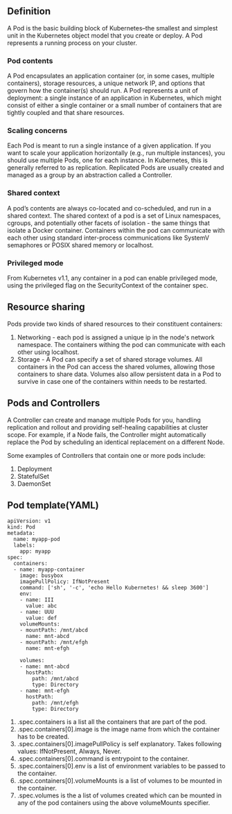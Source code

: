 ## Definition

A Pod is the basic building block of Kubernetes–the smallest and simplest unit in the Kubernetes object model that you create or deploy. A Pod represents a running process on your cluster.

### Pod contents

A Pod encapsulates an application container (or, in some cases, multiple containers), storage resources, a unique network IP, and options that govern how the container(s) should run. A Pod represents a unit of deployment: a single instance of an application in Kubernetes, which might consist of either a single container or a small number of containers that are tightly coupled and that share resources.

### Scaling concerns

Each Pod is meant to run a single instance of a given application. If you want to scale your application horizontally (e.g., run multiple instances), you should use multiple Pods, one for each instance. In Kubernetes, this is generally referred to as replication. Replicated Pods are usually created and managed as a group by an abstraction called a Controller.

### Shared context
A pod’s contents are always co-located and co-scheduled, and run in a shared context. The shared context of a pod is a set of Linux namespaces, cgroups, and potentially other facets of isolation - the same things that isolate a Docker container. 
Containers within the pod can communicate with each other using standard inter-process communications like SystemV semaphores or POSIX shared memory or localhost.

### Privileged mode
From Kubernetes v1.1, any container in a pod can enable privileged mode, using the privileged flag on the SecurityContext of the container spec.


## Resource sharing

Pods provide two kinds of shared resources to their constituent containers:
1. Networking - each pod is assigned a unique ip in the node's network namespace. The containers withing the pod can communicate with each other using localhost. 
2. Storage - A Pod can specify a set of shared storage volumes. All containers in the Pod can access the shared volumes, allowing those containers to share data. Volumes also allow persistent data in a Pod to survive in case one of the containers within needs to be restarted.

## Pods and Controllers

A Controller can create and manage multiple Pods for you, handling replication and rollout and providing self-healing capabilities at cluster scope. For example, if a Node fails, the Controller might automatically replace the Pod by scheduling an identical replacement on a different Node.

Some examples of Controllers that contain one or more pods include:

1. Deployment
2. StatefulSet
3. DaemonSet

## Pod template(YAML)

~~~~
apiVersion: v1
kind: Pod
metadata:
  name: myapp-pod
  labels:
    app: myapp
spec:
  containers:
  - name: myapp-container
    image: busybox
    imagePullPolicy: IfNotPresent
    command: ['sh', '-c', 'echo Hello Kubernetes! && sleep 3600']
    env:
    - name: III
      value: abc
    - name: UUU
      value: def
    volumeMounts:
    - mountPath: /mnt/abcd
      name: mnt-abcd
    - mountPath: /mnt/efgh
      name: mnt-efgh
    
    volumes:
    - name: mnt-abcd
      hostPath:
        path: /mnt/abcd
        type: Directory 
    - name: mnt-efgh
      hostPath:
        path: /mnt/efgh
        type: Directory 
~~~~

1. .spec.containers is a list all the containers that are part of the pod.
2. .spec.containers[0].image is the image name from which the container has to be created.
3. .spec.containers[0].imagePullPolicy is self explanatory. Takes following values: IfNotPresent, Always, Never.
4. .spec.containers[0].command is entrypoint to the container.
5. .spec.containers[0].env is a list of environment variables to be passed to the container.
6. .spec.containers[0].volumeMounts is a list of volumes to be mounted in the container.
7. .spec.volumes is the a list of volumes created which can be mounted in any of the pod containers using the above volumeMounts specifier.
